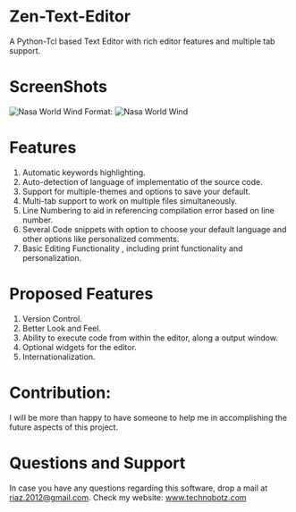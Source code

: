 Zen-Text-Editor
===============

A Python-Tcl based Text Editor with rich editor features and multiple tab support.

ScreenShots
===============
![Nasa World Wind](/img/Zen-Code-Editor.png)
Format: ![Nasa World Wind](url)


Features
============
1. Automatic keywords highlighting.
2. Auto-detection of language of implementatio of the source code.
3. Support for multiple-themes and options to save your default.
4. Multi-tab support to work on multiple files simultaneously.
5. Line Numbering to aid in referencing compilation error based on line number.
6. Several Code snippets with option to choose your default language and other options like personalized comments.
7. Basic Editing Functionality , including print functionality and personalization. 

Proposed Features
==================
1. Version Control.
2. Better Look and Feel.
3. Ability to execute code from within the editor, along a output window.
4. Optional widgets for the editor.
5. Internationalization.

Contribution:
====================
I will be more than happy to have someone to help me in accomplishing the future aspects of this project.



Questions and Support
======================
In case you have any questions regarding this software, drop a mail at riaz.2012@gmail.com.
Check my website: www.technobotz.com
